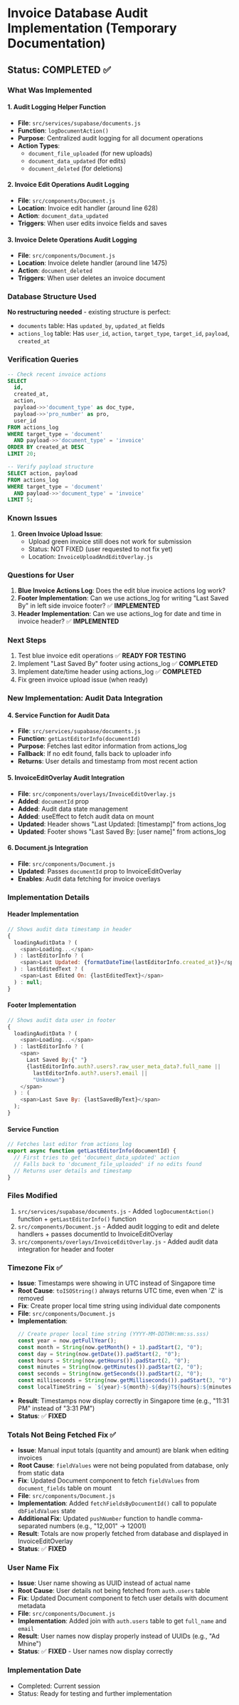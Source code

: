 # Invoice Database Audit Implementation (Temporary Documentation)

## Status: COMPLETED ✅

### What Was Implemented

#### 1. Audit Logging Helper Function

- **File**: `src/services/supabase/documents.js`
- **Function**: `logDocumentAction()`
- **Purpose**: Centralized audit logging for all document operations
- **Action Types**:
  - `document_file_uploaded` (for new uploads)
  - `document_data_updated` (for edits)
  - `document_deleted` (for deletions)

#### 2. Invoice Edit Operations Audit Logging

- **File**: `src/components/Document.js`
- **Location**: Invoice edit handler (around line 628)
- **Action**: `document_data_updated`
- **Triggers**: When user edits invoice fields and saves

#### 3. Invoice Delete Operations Audit Logging

- **File**: `src/components/Document.js`
- **Location**: Invoice delete handler (around line 1475)
- **Action**: `document_deleted`
- **Triggers**: When user deletes an invoice document

### Database Structure Used

**No restructuring needed** - existing structure is perfect:

- `documents` table: Has `updated_by`, `updated_at` fields
- `actions_log` table: Has `user_id`, `action`, `target_type`, `target_id`, `payload`, `created_at`

### Verification Queries

```sql
-- Check recent invoice actions
SELECT
  id,
  created_at,
  action,
  payload->>'document_type' as doc_type,
  payload->>'pro_number' as pro,
  user_id
FROM actions_log
WHERE target_type = 'document'
  AND payload->>'document_type' = 'invoice'
ORDER BY created_at DESC
LIMIT 20;

-- Verify payload structure
SELECT action, payload
FROM actions_log
WHERE target_type = 'document'
  AND payload->>'document_type' = 'invoice'
LIMIT 5;
```

### Known Issues

1. **Green Invoice Upload Issue**:
   - Upload green invoice still does not work for submission
   - Status: NOT FIXED (user requested to not fix yet)
   - Location: `InvoiceUploadAndEditOverlay.js`

### Questions for User

1. **Blue Invoice Actions Log**: Does the edit blue invoice actions log work?
2. **Footer Implementation**: Can we use actions_log for writing "Last Saved By" in left side invoice footer? ✅ **IMPLEMENTED**
3. **Header Implementation**: Can we use actions_log for date and time in invoice header? ✅ **IMPLEMENTED**

### Next Steps

1. Test blue invoice edit operations ✅ **READY FOR TESTING**
2. Implement "Last Saved By" footer using actions_log ✅ **COMPLETED**
3. Implement date/time header using actions_log ✅ **COMPLETED**
4. Fix green invoice upload issue (when ready)

### New Implementation: Audit Data Integration

#### 4. Service Function for Audit Data

- **File**: `src/services/supabase/documents.js`
- **Function**: `getLastEditorInfo(documentId)`
- **Purpose**: Fetches last editor information from actions_log
- **Fallback**: If no edit found, falls back to uploader info
- **Returns**: User details and timestamp from most recent action

#### 5. InvoiceEditOverlay Audit Integration

- **File**: `src/components/overlays/InvoiceEditOverlay.js`
- **Added**: `documentId` prop
- **Added**: Audit data state management
- **Added**: useEffect to fetch audit data on mount
- **Updated**: Header shows "Last Updated: [timestamp]" from actions_log
- **Updated**: Footer shows "Last Saved By: [user name]" from actions_log

#### 6. Document.js Integration

- **File**: `src/components/Document.js`
- **Updated**: Passes `documentId` prop to InvoiceEditOverlay
- **Enables**: Audit data fetching for invoice overlays

### Implementation Details

#### Header Implementation

```javascript
// Shows audit data timestamp in header
{
  loadingAuditData ? (
    <span>Loading...</span>
  ) : lastEditorInfo ? (
    <span>Last Updated: {formatDateTime(lastEditorInfo.created_at)}</span>
  ) : lastEditedText ? (
    <span>Last Edited On: {lastEditedText}</span>
  ) : null;
}
```

#### Footer Implementation

```javascript
// Shows audit data user in footer
{
  loadingAuditData ? (
    <span>Loading...</span>
  ) : lastEditorInfo ? (
    <span>
      Last Saved By:{" "}
      {lastEditorInfo.auth?.users?.raw_user_meta_data?.full_name ||
        lastEditorInfo.auth?.users?.email ||
        "Unknown"}
    </span>
  ) : (
    <span>Last Save By: {lastSavedByText}</span>
  );
}
```

#### Service Function

```javascript
// Fetches last editor from actions_log
export async function getLastEditorInfo(documentId) {
  // First tries to get 'document_data_updated' action
  // Falls back to 'document_file_uploaded' if no edits found
  // Returns user details and timestamp
}
```

### Files Modified

1. `src/services/supabase/documents.js` - Added `logDocumentAction()` function + `getLastEditorInfo()` function
2. `src/components/Document.js` - Added audit logging to edit and delete handlers + passes documentId to InvoiceEditOverlay
3. `src/components/overlays/InvoiceEditOverlay.js` - Added audit data integration for header and footer

### Timezone Fix ✅

- **Issue**: Timestamps were showing in UTC instead of Singapore time
- **Root Cause**: `toISOString()` always returns UTC time, even when 'Z' is removed
- **Fix**: Create proper local time string using individual date components
- **File**: `src/components/Document.js`
- **Implementation**:
  ```javascript
  // Create proper local time string (YYYY-MM-DDTHH:mm:ss.sss)
  const year = now.getFullYear();
  const month = String(now.getMonth() + 1).padStart(2, "0");
  const day = String(now.getDate()).padStart(2, "0");
  const hours = String(now.getHours()).padStart(2, "0");
  const minutes = String(now.getMinutes()).padStart(2, "0");
  const seconds = String(now.getSeconds()).padStart(2, "0");
  const milliseconds = String(now.getMilliseconds()).padStart(3, "0");
  const localTimeString = `${year}-${month}-${day}T${hours}:${minutes}:${seconds}.${milliseconds}`;
  ```
- **Result**: Timestamps now display correctly in Singapore time (e.g., "11:31 PM" instead of "3:31 PM")
- **Status**: ✅ **FIXED**

### Totals Not Being Fetched Fix ✅

- **Issue**: Manual input totals (quantity and amount) are blank when editing invoices
- **Root Cause**: `fieldValues` were not being populated from database, only from static data
- **Fix**: Updated Document component to fetch `fieldValues` from `document_fields` table on mount
- **File**: `src/components/Document.js`
- **Implementation**: Added `fetchFieldsByDocumentId()` call to populate `dbFieldValues` state
- **Additional Fix**: Updated `pushNumber` function to handle comma-separated numbers (e.g., "12,001" → 12001)
- **Result**: Totals are now properly fetched from database and displayed in InvoiceEditOverlay
- **Status**: ✅ **FIXED**

### User Name Fix

- **Issue**: User name showing as UUID instead of actual name
- **Root Cause**: User details not being fetched from `auth.users` table
- **Fix**: Updated Document component to fetch user details with document metadata
- **File**: `src/components/Document.js`
- **Implementation**: Added join with `auth.users` table to get `full_name` and `email`
- **Result**: User names now display properly instead of UUIDs (e.g., "Ad Mhine")
- **Status**: ✅ **FIXED** - User names now display correctly

### Implementation Date

- Completed: Current session
- Status: Ready for testing and further implementation
